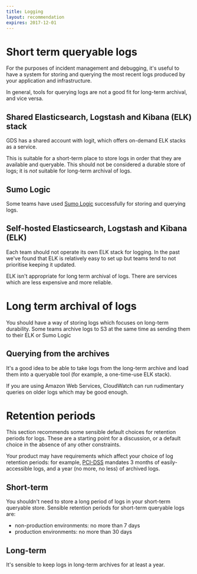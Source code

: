 ```yaml
---
title: Logging
layout: recommendation
expires: 2017-12-01
---
```


# Short term queryable logs

For the purposes of incident management and debugging, it's useful to
have a system for storing and querying the most recent logs produced
by your application and infrastructure.

In general, tools for querying logs are not a good fit for long-term
archival, and vice versa.

## Shared Elasticsearch, Logstash and Kibana (ELK) stack

GDS has a shared account with logit, which offers on-demand ELK stacks
as a service.

This is suitable for a short-term place to store logs in order that
they are available and queryable.  This should not be considered a
durable store of logs; it is *not* suitable for long-term archival of
logs.

## Sumo Logic

Some teams have used [Sumo Logic](https://www.sumologic.com/)
successfully for storing and querying logs.

## Self-hosted Elasticsearch, Logstash and Kibana (ELK)

Each team should not operate its own ELK stack for logging.
In the past we've found that ELK is relatively easy to set up
but teams tend to not prioritise keeping it updated.

ELK isn't appropriate for long term archival of logs. There
are services which are less expensive and more reliable.

# Long term archival of logs

You should have a way of storing logs which focuses on long-term
durability.  Some teams archive logs to S3 at the same time as sending
them to their ELK or Sumo Logic

## Querying from the archives

It's a good idea to be able to take logs from the long-term archive
and load them into a queryable tool (for example, a one-time-use ELK
stack).

If you are using Amazon Web Services, CloudWatch can run rudimentary
queries on older logs which may be good enough.

# Retention periods

This section recommends some sensible default choices for retention
periods for logs.  These are a starting point for a discussion, or a
default choice in the absence of any other constraints.

Your product may have requirements which affect your choice of log
retention periods: for example, [PCI-DSS][] mandates 3 months of
easily-accessible logs, and a year (no more, no less) of archived
logs.

## Short-term

You shouldn't need to store a long period of logs in your short-term
queryable store.  Sensible retention periods for short-term queryable
logs are:

  * non-production environments: no more than 7 days
  * production environments: no more than 30 days

## Long-term

It's sensible to keep logs in long-term archives for at least a year.

[PCI-DSS]: https://en.wikipedia.org/wiki/Payment_Card_Industry_Data_Security_Standard

